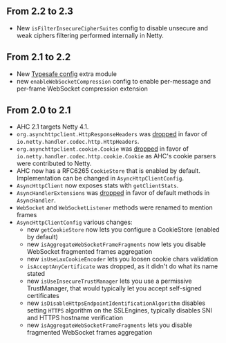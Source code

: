 ## From 2.2 to 2.3

* New `isFilterInsecureCipherSuites` config to disable unsecure and weak ciphers filtering performed internally in Netty.

## From 2.1 to 2.2

* New [Typesafe config](https://github.com/lightbend/config) extra module
* new `enableWebSocketCompression` config to enable per-message and per-frame WebSocket compression extension

## From 2.0 to 2.1

* AHC 2.1 targets Netty 4.1.
* `org.asynchttpclient.HttpResponseHeaders` was [dropped](https://github.com/AsyncHttpClient/async-http-client/commit/f4786f3ac7699f8f8664e7c7db0b7097585a0786) in favor of `io.netty.handler.codec.http.HttpHeaders`.
* `org.asynchttpclient.cookie.Cookie` was [dropped](https://github.com/AsyncHttpClient/async-http-client/commit/a6d659ea0cc11fa5131304d8a04a7ba89c7a66af) in favor of `io.netty.handler.codec.http.cookie.Cookie` as AHC's cookie parsers were contributed to Netty.
* AHC now has a RFC6265 `CookieStore` that is enabled by default. Implementation can be changed in `AsyncHttpClientConfig`.
* `AsyncHttpClient` now exposes stats with `getClientStats`.
* `AsyncHandlerExtensions` was [dropped](https://github.com/AsyncHttpClient/async-http-client/commit/1972c9b9984d6d9f9faca6edd4f2159013205aea) in favor of default methods in `AsyncHandler`.
* `WebSocket` and `WebSocketListener` methods were renamed to mention frames
* `AsyncHttpClientConfig` various changes:
  * new `getCookieStore` now lets you configure a CookieStore (enabled by default)
  * new `isAggregateWebSocketFrameFragments` now lets you disable WebSocket fragmented frames aggregation
  * new `isUseLaxCookieEncoder` lets you loosen cookie chars validation
  * `isAcceptAnyCertificate` was dropped, as it didn't do what its name stated
  * new `isUseInsecureTrustManager` lets you use a permissive TrustManager, that would typically let you accept self-signed certificates
  * new `isDisableHttpsEndpointIdentificationAlgorithm` disables setting `HTTPS` algorithm on the SSLEngines, typically disables SNI and HTTPS hostname verification
  * new `isAggregateWebSocketFrameFragments` lets you disable fragmented WebSocket frames aggregation
